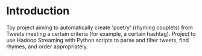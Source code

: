 Introduction
============
Toy project aiming to automatically create 'poetry' (rhyming couplets)
from Tweets meeting a certain criteria (for example, a certain hashtag).
Project to use Hadoop Streaming with Python scripts to parse and
filter tweets, find rhymes, and order appropriately.
